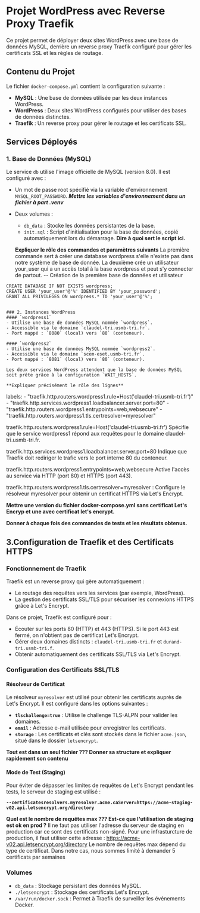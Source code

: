
# Projet WordPress avec Reverse Proxy Traefik

Ce projet permet de déployer deux sites WordPress avec une base de données MySQL, derrière un reverse proxy Traefik configuré pour gérer les certificats SSL et les règles de routage.

## Contenu du Projet

Le fichier `docker-compose.yml` contient la configuration suivante : 
- **MySQL** : Une base de données utilisée par les deux instances WordPress.
- **WordPress** : Deux sites WordPress configurés pour utiliser des bases de données distinctes.
- **Traefik** : Un reverse proxy pour gérer le routage et les certificats SSL.

## Services Déployés

### 1. Base de Données (MySQL)
Le service `db` utilise l'image officielle de MySQL (version 8.0). Il est configuré avec :
- Un mot de passe root spécifié via la variable d'environnement `MYSQL_ROOT_PASSWORD`. ***Mettre les variables d'environnement dans un fichier à part .venv***
- Deux volumes :
  - `db_data` : Stocke les données persistantes de la base.
  - `init.sql` : Script d'initialisation pour la base de données, copié automatiquement lors du démarrage. **Dire à quoi sert le script ici.**

  **Expliquer le rôle des commandes et paramètres suivants**
  La première commande sert à créer une database wordpress s'elle n'existe pas dans notre système de base de donnée.
  La deuxième crée un utilisateur your_user qui a un accès total à la base wordpress et peut s'y connecter de partout.
-- Création de la première base de données et utilisateur
```
CREATE DATABASE IF NOT EXISTS wordpress;
CREATE USER 'your_user'@'%' IDENTIFIED BY 'your_password';
GRANT ALL PRIVILEGES ON wordpress.* TO 'your_user'@'%';
```

```

### 2. Instances WordPress
#### `wordpress1`
- Utilise une base de données MySQL nommée `wordpress`.
- Accessible via le domaine `claudel-tri.usmb-tri.fr`.
- Port mappé : `8080` (local) vers `80` (conteneur).

#### `wordpress2`
- Utilise une base de données MySQL nommée `wordpress2`.
- Accessible via le domaine `scem-eset.usmb-tri.fr`.
- Port mappé : `8081` (local) vers `80` (conteneur).

Les deux services WordPress attendent que la base de données MySQL soit prête grâce à la configuration `WAIT_HOSTS`.

**Expliquer précisément le rôle des lignes** 

```
labels:
      - "traefik.http.routers.wordpress1.rule=Host('claudel-tri.usmb-tri.fr')"
      - "traefik.http.services.wordpress1.loadbalancer.server.port=80"
      - "traefik.http.routers.wordpress1.entrypoints=web,websecure"
      - "traefik.http.routers.wordpress1.tls.certresolver=myresolver"

traefik.http.routers.wordpress1.rule=Host('claudel-tri.usmb-tri.fr') 
Spécifie que le service wordpress1 répond aux requêtes pour le domaine claudel-tri.usmb-tri.fr.

traefik.http.services.wordpress1.loadbalancer.server.port=80 
Indique que Traefik doit rediriger le trafic vers le port interne 80 du conteneur.

traefik.http.routers.wordpress1.entrypoints=web,websecure 
Active l'accès au service via HTTP (port 80) et HTTPS (port 443).

traefik.http.routers.wordpress1.tls.certresolver=myresolver :
Configure le résolveur myresolver pour obtenir un certificat HTTPS via Let's Encrypt.

**Mettre une version du fichier docker-compose.yml sans certificat Let's Encryp et une avec certificat let's encrypt.**

**Donner à chaque fois des commandes de tests et les résultats obtenus.**

## 3.Configuration de Traefik et des Certificats HTTPS

### Fonctionnement de Traefik
Traefik est un reverse proxy qui gère automatiquement :
- Le routage des requêtes vers les services (par exemple, WordPress).
- La gestion des certificats SSL/TLS pour sécuriser les connexions HTTPS grâce à Let's Encrypt.

Dans ce projet, Traefik est configuré pour :
- Écouter sur les ports 80 (HTTP) et 443 (HTTPS). Si le port 443 est fermé, on n'obtient pas de certificat Let's Encrypt. 
- Gérer deux domaines distincts : `claudel-tri.usmb-tri.fr` et `durand-tri.usmb-tri.f`.
- Obtenir automatiquement des certificats SSL/TLS via Let's Encrypt.

### Configuration des Certificats SSL/TLS
#### Résolveur de Certificat
Le résolveur `myresolver` est utilisé pour obtenir les certificats auprès de Let's Encrypt. Il est configuré dans les options suivantes :
- **`tlschallenge=true`** : Utilise le challenge TLS-ALPN pour valider les domaines.
- **`email`** : Adresse e-mail utilisée pour enregistrer les certificats.
- **`storage`** : Les certificats et clés sont stockés dans le fichier `acme.json`, situé dans le dossier `letsencrypt`.

**Tout est dans un seul fichier ??? Donner sa structure et expliquer rapidement son contenu**

#### Mode de Test (Staging)
Pour éviter de dépasser les limites de requêtes de Let's Encrypt pendant les tests, le serveur de staging est utilisé :

**`--certificatesresolvers.myresolver.acme.caServer=https://acme-staging-v02.api.letsencrypt.org/directory`**

**Quel est le nombre de requêtes max ??? Est-ce que l'utilisation de staging est ok en prod ?** 
Il ne faut pas utiliser l'adresse du serveur de staging en production car ce sont des certificats non-signé. Pour une infrasturcture de production, il faut utiliser cette adresse : https://acme-v02.api.letsencrypt.org/directory
Le nombre de requêtes max dépend du type de certificat. Dans notre cas, nous sommes limité à demander 5 certificats par semaines

### Volumes
- `db_data` : Stockage persistant des données MySQL.
- `./letsencrypt` : Stockage des certificats Let's Encrypt.
- `/var/run/docker.sock` : Permet à Traefik de surveiller les événements Docker.

